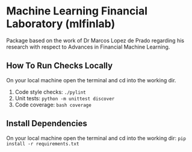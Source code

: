 # Machine Learning Financial Laboratory (mlfinlab)
Package based on the work of Dr Marcos Lopez de Prado regarding his research with respect to Advances in Financial Machine Learning.

## How To Run Checks Locally
On your local machine open the terminal and cd into the working dir. 
1. Code style checks: ```./pylint```
2. Unit tests: ```python -m unittest discover```
3. Code coverage: ```bash coverage```

## Install Dependencies
On your local machine open the terminal and cd into the working dir: ```pip install -r requirements.txt```
